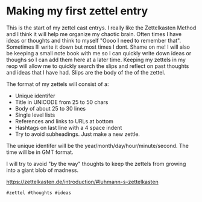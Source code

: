 # Making my first zettel entry

This is the start of my zettel cast entrys. I really like the Zettelkasten Method and I think it will help me organize my chaotic brain.
Often times I have ideas or thoughts and think to myself "Oooo I need to remember that". Sometimes Ill write it down but most times I dont. Shame on me!
I will also be keeping a small note book with me so I can quickly write down ideas or thoughs so I can add them here at a later time.
Keeping my zettels in my reop will allow me to quickly search the slips and reflect on past thoughts and ideas that I have had. Slips are the body of the
of the zettel.

The format of my zettels will consist of a:
* Unique identifer
* Title in UNICODE from 25 to 50 chars 
* Body of about 25 to 30 lines
* Single level lists
* References and links to URLs at bottom
* Hashtags on last line with a 4 space indent
* Try to avoid subheadings. Just make a new zettle.

The unique identifer will be the year/month/day/hour/minute/second. The time will be in GMT format.

I will try to avoid "by the way" thoughts to keep the zettels from growing into a giant blob of madness.

https://zettelkasten.de/introduction/#luhmann-s-zettelkasten

    #zettel #thoughts #ideas
